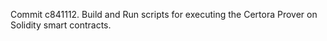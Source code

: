 Commit c841112.                    Build and Run scripts for executing the Certora Prover on Solidity smart contracts.